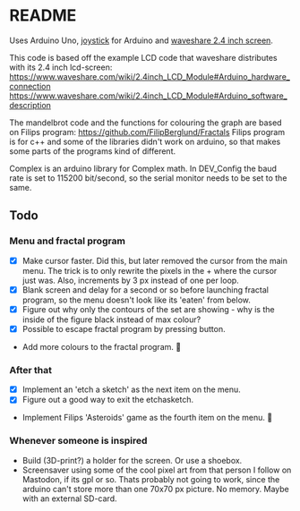 # README

Uses Arduino Uno, [joystick](https://arduinogetstarted.com/tutorials/arduino-joystick) for Arduino and [waveshare 2.4 inch screen](https://www.waveshare.com/2.4inch-lcd-module.htm).

This code is based off the example LCD code that waveshare distributes with its 2.4 inch lcd-screen:
https://www.waveshare.com/wiki/2.4inch_LCD_Module#Arduino_hardware_connection
https://www.waveshare.com/wiki/2.4inch_LCD_Module#Arduino_software_description

The mandelbrot code and the functions for colouring the graph are based on Filips program:
https://github.com/FilipBerglund/Fractals
Filips program is for c++ and some of the libraries didn't work on arduino, so that makes some parts of the programs 
kind of different.

Complex is an arduino library for Complex math. 
In DEV_Config the baud rate is set to 115200 bit/second, so the serial monitor needs to be set to the same. 

## Todo

### Menu and fractal program
- [X] Make cursor faster. Did this, but later removed the cursor from the main menu. The trick is to only rewrite the pixels in the + where the cursor just was. Also, increments by 3 px instead of one per loop.
- [X] Blank screen and delay for a second or so before launching fractal program, so the menu doesn't look like its 'eaten' from below.
- [X] Figure out why only the contours of the set are showing - why is the inside of the figure black instead of max colour?
- [X] Possible to escape fractal program by pressing button.
- Add more colours to the fractal program. :art:

### After that
- [X] Implement an 'etch a sketch' as the next item on the menu.
- [X] Figure out a good way to exit the etchasketch.
- Implement Filips 'Asteroids' game as the fourth item on the menu.
:milky_way:
### Whenever someone is inspired
- Build (3D-print?) a holder for the screen. Or use a shoebox.
- Screensaver using some of the cool pixel art from that person I follow on Mastodon, if its gpl or so. Thats probably not going to work, since the arduino can't store more than one 70x70 px picture. No memory.
Maybe with an external SD-card. 
